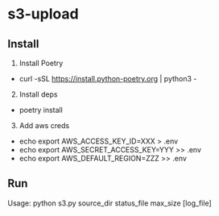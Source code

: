 # s3-upload

## Install
1. Install Poetry
* curl -sSL https://install.python-poetry.org | python3 -
2. Install deps
* poetry install
3. Add aws creds
* echo export AWS_ACCESS_KEY_ID=XXX > .env
* echo export AWS_SECRET_ACCESS_KEY=YYY >> .env
* echo export AWS_DEFAULT_REGION=ZZZ >> .env

## Run
Usage: python s3.py source_dir status_file max_size \[log_file\]